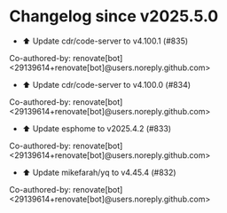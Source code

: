# Changelog since v2025.5.0
- ⬆️ Update cdr/code-server to v4.100.1 (#835)

Co-authored-by: renovate[bot] <29139614+renovate[bot]@users.noreply.github.com> 
- ⬆️ Update cdr/code-server to v4.100.0 (#834)

Co-authored-by: renovate[bot] <29139614+renovate[bot]@users.noreply.github.com> 
- ⬆️ Update esphome to v2025.4.2 (#833)

Co-authored-by: renovate[bot] <29139614+renovate[bot]@users.noreply.github.com> 
- ⬆️ Update mikefarah/yq to v4.45.4 (#832)

Co-authored-by: renovate[bot] <29139614+renovate[bot]@users.noreply.github.com> 
